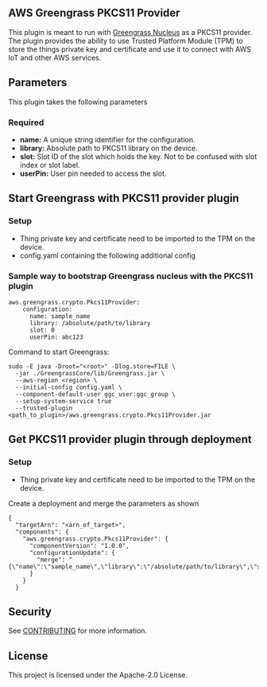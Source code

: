 ## AWS Greengrass PKCS11 Provider

This plugin is meant to run with [Greengrass Nucleus](https://github.com/aws-greengrass/aws-greengrass-nucleus) as a PKCS11 provider. The plugin provides the ability to use Trusted Platform Module (TPM) to store the things private key and certificate and use it to connect with AWS IoT and other AWS services.

## Parameters

This plugin takes the following parameters

### Required
* **name:** A unique string identifier for the configuration.
* **library:** Absolute path to PKCS11 library on the device.
* **slot:** Slot ID of the slot which holds the key. Not to be confused with slot index or slot label.
* **userPin:** User pin needed to access the slot. 

## Start Greengrass with PKCS11 provider plugin
### Setup

* Thing private key and certificate need to be imported to the TPM on the device.
* config.yaml containing the following additional config

### Sample way to bootstrap Greengrass nucleus with the PKCS11 plugin
```
aws.greengrass.crypto.Pkcs11Provider:
    configuration:
      name: sample_name
      library: /absolute/path/to/library
      slot: 0
      userPin: abc123
```
Command to start Greengrass: 
```
sudo -E java -Droot="<root>" -Dlog.store=FILE \
  -jar ./GreengrassCore/lib/Greengrass.jar \
  --aws-region <region> \
  --initial-config config.yaml \
  --component-default-user ggc_user:ggc_group \
  --setup-system-service true
  --trusted-plugin <path_to_plugin>/aws.greengrass.crypto.Pkcs11Provider.jar
```


## Get PKCS11 provider plugin through deployment
### Setup

* Thing private key and certificate need to be imported to the TPM on the device.  


Create a deployment and merge the parameters as shown
```
{
  "targetArn": "<arn_of_target>",
  "components": {
    "aws.greengrass.crypto.Pkcs11Provider": {
      "componentVersion": "1.0.0",
      "configurationUpdate": {
        "merge": "{\"name\":\"sample_name\",\"library\":\"/absolute/path/to/library\",\"slot\":0,\"userPin\":\"abc123\"}"
      }
    }
  }
```

## Security

See [CONTRIBUTING](CONTRIBUTING.md#security-issue-notifications) for more information.

## License

This project is licensed under the Apache-2.0 License.

